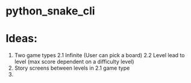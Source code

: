 # python_snake_cli

# Ideas:
1. Two game types
  2.1 Infinite (User can pick a board)
  2.2 Level lead to level (max score dependent on a difficulty level)
2. Story screens between levels in 2.1 game type
3. 
